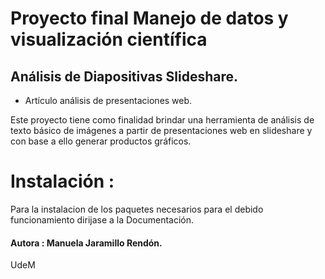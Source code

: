 # Proyecto final Manejo de datos y visualización científica  
  
## Análisis de Diapositivas Slideshare.  
  
- Artículo análisis de presentaciones web.   
  
Este proyecto tiene como finalidad brindar una herramienta de análisis de texto básico de imágenes a partir de presentaciones web en slideshare  y con base a ello generar productos gráficos.    
  
  
# Instalación :   
Para la instalacion de los paquetes necesarios para el debido funcionamiento dirijase a la Documentación.   
  
#### Autora : Manuela Jaramillo Rendón.   
UdeM





